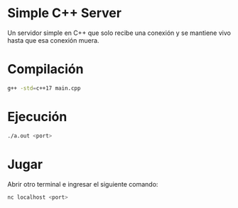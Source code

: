 # Simple C++ Server

Un servidor simple en C++ que solo recibe una conexión y se mantiene vivo hasta que esa conexión muera.

# Compilación

```bash
g++ -std=c++17 main.cpp
```

# Ejecución

```bash
./a.out <port>
```

# Jugar

Abrir otro terminal e ingresar el siguiente comando:

```bash
nc localhost <port>
```
